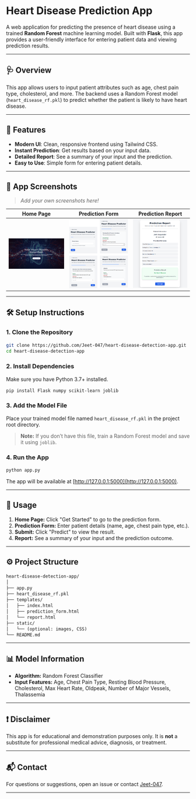 # Heart Disease Prediction App

A web application for predicting the presence of heart disease using a trained **Random Forest** machine learning model. Built with **Flask**, this app provides a user-friendly interface for entering patient data and viewing prediction results.

---

## 🩺 Overview

This app allows users to input patient attributes such as age, chest pain type, cholesterol, and more. The backend uses a Random Forest model (`heart_disease_rf.pkl`) to predict whether the patient is likely to have heart disease.

---

## 🚀 Features

- **Modern UI**: Clean, responsive frontend using Tailwind CSS.
- **Instant Prediction**: Get results based on your input data.
- **Detailed Report**: See a summary of your input and the prediction.
- **Easy to Use**: Simple form for entering patient details.

---

## 📸 App Screenshots

> _Add your own screenshots here!_

| Home Page | Prediction Form | Prediction Report |
|-----------|----------------|------------------|
| ![Home](static/images/home_img.png) | ![Form](static/images/forms_img.png) | ![Report](static/images/report_img.png) |

---

## 🛠️ Setup Instructions

### 1. Clone the Repository

```bash
git clone https://github.com/Jeet-047/heart-disease-detection-app.git
cd heart-disease-detection-app
```

### 2. Install Dependencies

Make sure you have Python 3.7+ installed.

```bash
pip install Flask numpy scikit-learn joblib
```

### 3. Add the Model File

Place your trained model file named `heart_disease_rf.pkl` in the project root directory.

> **Note:** If you don’t have this file, train a Random Forest model and save it using `joblib`.

### 4. Run the App

```bash
python app.py
```

The app will be available at [http://127.0.0.1:5000](http://127.0.0.1:5000).

---

## 📝 Usage

1. **Home Page:** Click "Get Started" to go to the prediction form.
2. **Prediction Form:** Enter patient details (name, age, chest pain type, etc.).
3. **Submit:** Click "Predict" to view the result.
4. **Report:** See a summary of your input and the prediction outcome.

---

## ⚙️ Project Structure

```
heart-disease-detection-app/
│
├── app.py
├── heart_disease_rf.pkl
├── templates/
│   ├── index.html
│   ├── prediction_form.html
│   └── report.html
├── static/
│   └── (optional: images, CSS)
└── README.md
```

---

## 📊 Model Information

- **Algorithm:** Random Forest Classifier
- **Input Features:** Age, Chest Pain Type, Resting Blood Pressure, Cholesterol, Max Heart Rate, Oldpeak, Number of Major Vessels, Thalassemia

---

## ❗ Disclaimer

This app is for educational and demonstration purposes only. It is **not** a substitute for professional medical advice, diagnosis, or treatment.

---

## 📬 Contact

For questions or suggestions, open an issue or contact [Jeet-047](https://github.com/Jeet-047).

---
